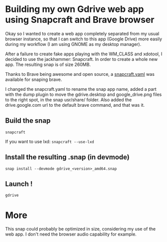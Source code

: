 # Building my own Gdrive web app using Snapcraft and Brave browser

Okay so I wanted to create a web app completely separated from my usual browser instance, so that I can switch to this app (Google Drive) more easily during my workflow (I am using 
GNOME as my desktop manager).

After a failure to create fake apps playing with the WM_CLASS and xdotool,
I decided to use the jackhammer: Snapcraft. In order to create a whole new app. The resulting snap is of size 260MB.

Thanks to Brave being awesome and open source, a [snapcraft.yaml](https://github.com/brave/brave-browser-snap) was available for snaping brave.

I changed the snapcraft.yaml to rename the snap app name, added a part with the dump plugin to move the gdrive.desktop and google_drive.png files to the right spot,
in the snap usr/share/ folder. Also added the drive.google.com url to the default brave command, and that was it.


## Build the snap

`snapcraft`

If you want to use lxd:
`snapcraft --use-lxd`

## Install the resulting .snap (in devmode)

`snap install --devmode gdrive_<version>_amd64.snap`

## Launch !

`gdrive`

# More

This snap could probably be optimized in size, considering my use of the web app. I don't need the browser audio capability for example.
